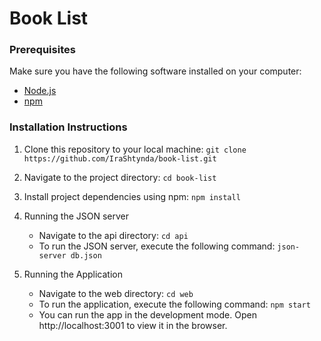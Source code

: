 # Book List

### Prerequisites

Make sure you have the following software installed on your computer:

- [Node.js](https://nodejs.org/)
- [npm](https://www.npmjs.com/) 

### Installation Instructions

1. Clone this repository to your local machine:
   `git clone https://github.com/IraShtynda/book-list.git`

2. Navigate to the project directory:
  `cd book-list`

3. Install project dependencies using npm:
  `npm install`

4. Running the JSON server
   - Navigate to the api directory:
  `cd api`
   - To run the JSON server, execute the following command:
  `json-server db.json`

5. Running the Application
   - Navigate to the web directory:
  `cd web`
   - To run the application, execute the following command:
  `npm start`
   - You can run the app in the development mode. Open http://localhost:3001 to view it in the browser.


